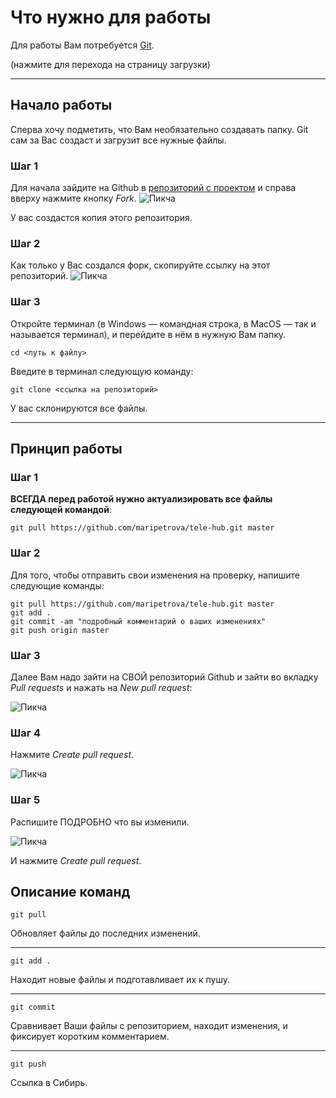 # Что нужно для работы
Для работы Вам потребуется [Git](https://git-scm.com/downloads).

(нажмите для перехода на страницу загрузки)

____

## Начало работы
Сперва хочу подметить, что Вам необязательно создавать папку. Git сам за Вас создаст и загрузит все нужные файлы.

### Шаг 1 
Для начала зайдите на Github в [репозиторий с проектом](https://github.com/maripetrova/tele-hub) и справа вверху нажмите кнопку _Fork_.
![Пикча](https://teletype.in/files/67/5f/675f9214-9a01-433a-a51f-1153642f9169.png "Где здесь Fork")

У вас создастся копия этого репозитория.

### Шаг 2
Как только у Вас создался форк, скопируйте ссылку на этот репозиторий.
![Пикча](https://teletype.in/files/65/be/65bef9f5-763c-4a1c-963d-a46b56cd74de.png "Да")

### Шаг 3
Откройте терминал (в Windows — командная строка, в MacOS — так и называется терминал), и перейдите в нём в нужную Вам папку.
```
cd <путь к файлу>
```

Введите в терминал следующую команду:
```
git clone <ссылка на репозиторий>
```

У вас склонируются все файлы.

____

## Принцип работы
### Шаг 1
__ВСЕГДА перед работой нужно актуализировать все файлы следующей командой__:
```
git pull https://github.com/maripetrova/tele-hub.git master
```

### Шаг 2
Для того, чтобы отправить свои изменения на проверку, напишите следующие команды:
```
git pull https://github.com/maripetrova/tele-hub.git master
git add .
git commit -am "подробный комментарий о ваших изменениях"
git push origin master
```

### Шаг 3
Далее Вам надо зайти на СВОЙ репозиторий Github и зайти во вкладку _Pull requests_ и нажать на _New pull request_:

![Пикча](https://teletype.in/files/dd/6a/dd6aaec5-a120-457a-a3e2-d140f73a6570.png "Да")

### Шаг 4
Нажмите _Create pull request_.

![Пикча](https://teletype.in/files/e2/6b/e26b5937-ff5c-4d10-8f91-52bb184677e5.png "Да")

### Шаг 5
Распишите ПОДРОБНО что вы изменили.

![Пикча](https://teletype.in/files/98/f0/98f0f868-ca57-4807-a362-68d6623b224e.png "Да")

И нажмите _Create pull request_.

## Описание команд
```
git pull
```
Обновляет файлы до последних изменений.
____
```
git add .
```
Находит новые файлы и подготавливает их к пушу.
____
```
git commit
```
Сравнивает Ваши файлы с репозиторием, находит изменения, и фиксирует коротким комментарием.
____
```
git push
```
Ссылка в Сибирь.
